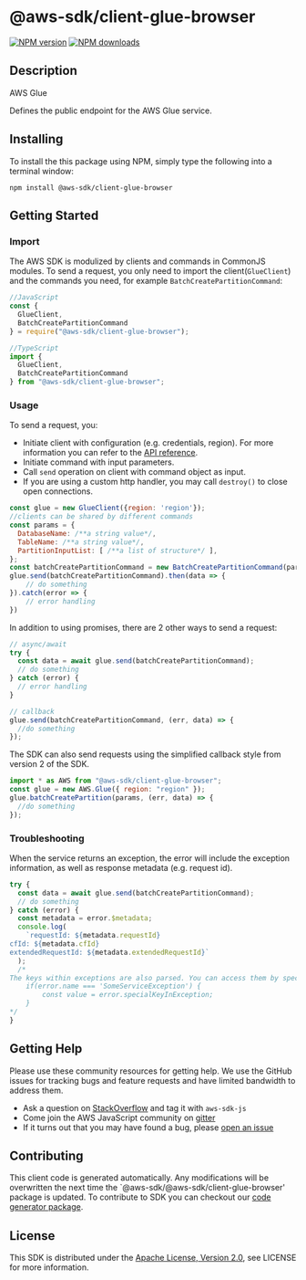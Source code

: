 # @aws-sdk/client-glue-browser

[![NPM version](https://img.shields.io/npm/v/@aws-sdk/client-glue-browser/preview.svg)](https://www.npmjs.com/package/@aws-sdk/client-glue-browser)
[![NPM downloads](https://img.shields.io/npm/dm/@aws-sdk/client-glue-browser.svg)](https://www.npmjs.com/package/@aws-sdk/client-glue-browser)

## Description

<fullname>AWS Glue</fullname> <p>Defines the public endpoint for the AWS Glue service.</p>

## Installing

To install the this package using NPM, simply type the following into a terminal window:

```
npm install @aws-sdk/client-glue-browser
```

## Getting Started

### Import

The AWS SDK is modulized by clients and commands in CommonJS modules. To send a request, you only need to import the client(`GlueClient`) and the commands you need, for example `BatchCreatePartitionCommand`:

```javascript
//JavaScript
const {
  GlueClient,
  BatchCreatePartitionCommand
} = require("@aws-sdk/client-glue-browser");
```

```javascript
//TypeScript
import {
  GlueClient,
  BatchCreatePartitionCommand
} from "@aws-sdk/client-glue-browser";
```

### Usage

To send a request, you:

- Initiate client with configuration (e.g. credentials, region). For more information you can refer to the [API reference][].
- Initiate command with input parameters.
- Call `send` operation on client with command object as input.
- If you are using a custom http handler, you may call `destroy()` to close open connections.

```javascript
const glue = new GlueClient({region: 'region'});
//clients can be shared by different commands
const params = {
  DatabaseName: /**a string value*/,
  TableName: /**a string value*/,
  PartitionInputList: [ /**a list of structure*/ ],
};
const batchCreatePartitionCommand = new BatchCreatePartitionCommand(params);
glue.send(batchCreatePartitionCommand).then(data => {
    // do something
}).catch(error => {
    // error handling
})
```

In addition to using promises, there are 2 other ways to send a request:

```javascript
// async/await
try {
  const data = await glue.send(batchCreatePartitionCommand);
  // do something
} catch (error) {
  // error handling
}
```

```javascript
// callback
glue.send(batchCreatePartitionCommand, (err, data) => {
  //do something
});
```

The SDK can also send requests using the simplified callback style from version 2 of the SDK.

```javascript
import * as AWS from "@aws-sdk/client-glue-browser";
const glue = new AWS.Glue({ region: "region" });
glue.batchCreatePartition(params, (err, data) => {
  //do something
});
```

### Troubleshooting

When the service returns an exception, the error will include the exception information, as well as response metadata (e.g. request id).

```javascript
try {
  const data = await glue.send(batchCreatePartitionCommand);
  // do something
} catch (error) {
  const metadata = error.$metadata;
  console.log(
    `requestId: ${metadata.requestId}
cfId: ${metadata.cfId}
extendedRequestId: ${metadata.extendedRequestId}`
  );
  /*
The keys within exceptions are also parsed. You can access them by specifying exception names:
    if(error.name === 'SomeServiceException') {
        const value = error.specialKeyInException;
    }
*/
}
```

## Getting Help

Please use these community resources for getting help. We use the GitHub issues for tracking bugs and feature requests and have limited bandwidth to address them.

- Ask a question on [StackOverflow](https://stackoverflow.com/questions/tagged/aws-sdk-js) and tag it with `aws-sdk-js`
- Come join the AWS JavaScript community on [gitter](https://gitter.im/aws/aws-sdk-js-v3)
- If it turns out that you may have found a bug, please [open an issue](https://github.com/aws/aws-sdk-js-v3/issues)

## Contributing

This client code is generated automatically. Any modifications will be overwritten the next time the `@aws-sdk/@aws-sdk/client-glue-browser' package is updated. To contribute to SDK you can checkout our [code generator package][].

## License

This SDK is distributed under the
[Apache License, Version 2.0](http://www.apache.org/licenses/LICENSE-2.0),
see LICENSE for more information.

[code generator package]: https://github.com/aws/aws-sdk-js-v3/tree/master/packages/service-types-generator
[api reference]: https://docs.aws.amazon.com/AWSJavaScriptSDK/latest/
